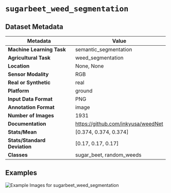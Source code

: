 
# `sugarbeet_weed_segmentation`

## Dataset Metadata

| Metadata | Value |
| --- | --- |
| **Machine Learning Task** | semantic_segmentation |
| **Agricultural Task** | weed_segmentation |
| **Location** | None, None |
| **Sensor Modality** | RGB |
| **Real or Synthetic** | real |
| **Platform** | ground |
| **Input Data Format** | PNG |
| **Annotation Format** | image |
| **Number of Images** | 1931 |
| **Documentation** | https://github.com/inkyusa/weedNet |
| **Stats/Mean** | [0.374, 0.374, 0.374] |
| **Stats/Standard Deviation** | [0.17, 0.17, 0.17] |
| **Classes** | sugar_beet, random_weeds |


## Examples

![Example Images for sugarbeet_weed_segmentation](https://github.com/Project-AgML/AgML/docs/sample_images/sugarbeet_weed_segmentation_examples.png)